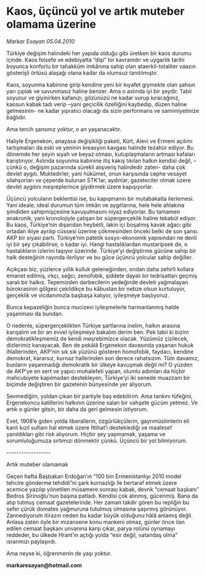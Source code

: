 # Kaos, üçüncü yol ve artık muteber olamama üzerine

*Markar Esayan 05.04.2010*

<div class="yazi"><p>Türkiye değişim halindeki her yapıda olduğu gibi üretken bir kaos durumu içinde. Kaos felsefe ve edebiyatta “dişi” bir kavramdır ve uygarlık tarihi boyunca konforlu bir tahakküm imkânına sahip olan ataerkil-totaliter vaazın gösterişli örtüsü alaşağı olana kadar da olumsuz tanıtılmıştır.</p>
<p>Kaos, soyunma kabinine girip kendine yeni bir kıyafet giymekte olan şahsın yarı çıplak ve savunmasız haline benzer. Ama o aslında iyi bir şeydir. Tabii soyunur ve giyinirken kafanızı, gözünüzü ne kadar vurup kıracağınız, kaosun kabak tadı verip –yani geçicilik özelliğini kaybedip, düzen haline gelmesinin- ne kadar yıpratıcı olacağı da sizin performans ve samimiyetinize bağlıdır. </p>
<p>Ama tercih şansınız yoktur, o an yaşanacaktır.</p>
<p>Haliyle Ergenekon, anayasa değişikliği paketi, Kürt, Alevi ve Ermeni açılımı tartışmaları da eski ve yeninin kreasyon kavgası halinde tezahür ediyor. Bu dönemde her şeyin siyah ve beyaz olması, kutuplaşmaların artması kafaları karıştırıyor. Aslında soyunma kabinine itiş kakış tıkılan halkın kendisi değil, –çünkü o, değişim pazarında sürekli alışveriş halindedir zaten- daha çok devlet aygıtı. Muktedirler, yani hükümet, onun karşısında cephe vesayet silahşorları ve çeperde bulunan STK’lar, aydınlar, gazeteciler olmak üzere devlet aygıtını meşreplerince giydirmek üzere kapışıyorlar.</p>
<p>Üçüncü yolcuların beklentisi ise, bu kapışmanın bir mutabakatla ilerlemesi. Yani ideale, ideal durumun tüm imkân ve aygıtlarına, hele hele ahlakına şimdiden sahipmişçesine kavuşulmasını niyaz ediyorlar. Bu tamamen anakronik, yani kronolojiyle çatışan bir süpergerçeklik haline tekabül ediyor. Bu kaos, Türkiye’nin dışarıdan heybetli, lakin içi boşalmış kavak ağacı gibi ortadan ikiye ayrılıp cüssesi üzerine çökmesinden önceki belki de son şansı. AKP bir siyasi parti. Türkiye’nin patetik sosyo-ekonomik yapısından ne denli iyi bir şey çıkabilirse, o kadar iyi. Hangi hastalıklardan mustaripsek de, o hastalıkların izlerini taşıyor üzerinde. Türkiye’yi değiştirme gücüne sahip bir halk desteğinin rayında ilerliyor ve bu güce üçüncü yolcular sahip değiller.</p>
<p>Açıkçası biz, yüzlerce yıllık kulluk geleneğinden, ondan daha zehirli kollara emanet edilmiş, ırkçı, sağcı, zenofobik, şiddete dayalı bir tedrisattan geçmiş saralı bir halkız. Tepemizden darbecilerin yedeğinde devleti yağmalayan bürokrasinin gölgesi çekildikçe bu kâbustan bir nebze olsun kurtuluyor, gerçeklik ve vicdanımızla başbaşa kalıyor, iyileşmeye başlıyoruz.</p>
<p>Bunca kepazeliğin bunca mucizevi iyileşmelerle harmanlanmış halde yaşanması da bundan.</p>
<p>O nedenle, süpergerçeklikten Türkiye şartlarına inelim, halkın arasına karışalım ve bir an evvel iyileşmeye bakalım derim ben. Pek tabii ki bizim demokratikleşmemiz de kendi meşrebimizce olacak. Yüzümüz çizilecek, dizlerimiz kanayacak. Ben de pekâlâ Ergenekon davasında yaşanan hukuk ihlallerinden, AKP’nin sık sık yüzünü gösteren homofobik, faydacı, kendine demokrat, kararsız, kurnaz hallerinden son derece rahatsızım. Tüm davamız, bunların yaşanmadığı demokratik bir ülkeye kavuşmak değil mi? O yüzden de AKP’ye en sert ve yapıcı muhalefeti yapan, olumlu adımları da hiçbir mahcubiyete kapılmadan destekleyen, Türkiye’yi iki senede muazzam bir biçimde değiştiren bir gazetenin bünyesinde yer alıyorum. </p>
<p>Sevmediğim, yoldan çıkan bir partiyle baş edebilirim. Ama tankını tüfeğini, Ergenekoncu katillerini halkının üzerine salan bir vahşete gücüm yetmez. Ve artık o günler gitsin, bir daha da geri gelmesin istiyorum.</p>
<p>Evet, 1908’e giden yolda liberallerin, özgürlükçülerin, gayrımüslimlerin eli kanlı kızıl sultanı hal etmek üzere İttihat’ı desteklediği ve maalesef yanıldıkları gibi risk alıyorum. Hiçbir şey yapmamak, yaşama ve sorumluluğumuza sırtımızı dönmektir çünkü. Üçüncü bir yol bilmiyorum.</p>
<p>------------------</p>

Artık muteber olamamak

<p>Geçen hafta Başbakan Erdoğan’ın “100 bin Ermenistanlıyı 2010 model tehcire gönderme tehdidi”ni şark kurnazlığı ile bertaraf etmek üzere acemice yazılıp yönetilen müsamere sonrası kabak, devrik “cemaat başkanı” Bedros Şirinoğlu’nun başına patladı. Kendisi çok alınmış, gücenmiş. Bana da atıp tutmuş cemaat gazetelerinde. Her zaman takdir gören bu repliğin bu sefer çürük domates yağmuruna tutulmuş olmasına şaşırmış görünüyor. Zannediyorum itirazın neden bu kadar büyük olduğunu hâlâ anlamış değil. Anlasa zaten öyle bir mizansene konu mankeni olmaz, günler önce ilan edilen cemaat başkanı unvanına karşı çıkar, parya rolünü oynamayı reddeder, bu ülkede Hrant’ın açtığı yolda “esir değil, vatandaş olma” ısrarımızı paylaşırdı.</p>
<p>Ama neyse ki, öğrenmenin de yaşı yoktur.</p>
<p><b>markaresayan@hotmail.com</b></p></div>
